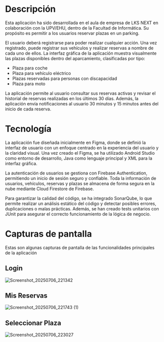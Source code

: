 # Descripción
Esta aplicación ha sido desarrollada en el aula de empresa de LKS NEXT en colaboración con la UPV/EHU, dentro de la Facultad de Informática.
Su propósito es permitir a los usuarios reservar plazas en un parking.

El usuario deberá registrarse para poder realizar cualquier acción. Una vez registrado, puede registrar sus vehículos y realizar reservas a nombre de cada uno de ellos.
La interfaz gráfica de la aplicación muestra visualmente las plazas disponibles dentro del aparcamiento, clasificadas por tipo:
- Plaza para coche
- Plaza para vehículo eléctrico
- Plazas reservadas para personas con discapacidad
- Plaza para moto

La aplicación permite al usuario consultar sus reservas activas y revisar el historial de reservas realizadas en los últimos 30 días. 
Además, la aplicación envía notificaciones al usuario 30 minutos y 15 minutos antes del inicio de cada reserva.

# Tecnología
La aplicación fue diseñada inicialmente en Figma, donde se definió la interfaz de usuario con un enfoque centrado en la experiencia del usuario y la claridad visual. Una vez creado el Figma, se ha utilizado Android Studio como entorno de desarrollo, Java como lenguaje principal y XML para la interfaz gráfica. 

La autenticación de usuarios se gestiona con Firebase Authentication, permitiendo un inicio de sesión seguro y confiable. Toda la información de usuarios, vehículos, reservas y plazas se almacena de forma segura en la nube mediante Cloud Firestore de Firebase. 

Para garantizar la calidad del código, se ha integrado SonarQube, lo que permite realizar un análisis estático del código y detectar posibles errores, duplicaciones o malas prácticas. Además, se han creado tests unitarios con JUnit para asegurar el correcto funcionamiento de la lógica de negocio.

 
# Capturas de pantalla
Estas son algunas capturas de pantalla de las funcionalidades principales de la aplicación

## Login
![Screenshot_20250706_221342](https://github.com/user-attachments/assets/841f5e76-c7a2-4698-b5e1-9d3cbd5ae7f6)

## Mis Reservas
![Screenshot_20250706_221743 (1)](https://github.com/user-attachments/assets/5ab5d1c1-7949-4817-8937-b4c155dce031)


## Seleccionar Plaza
![Screenshot_20250706_223027](https://github.com/user-attachments/assets/d6560fea-2c06-4dce-8219-a2ad32eac74a)




